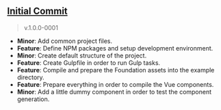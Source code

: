 [Initial Commit](https://github.com/sirthxalot/vue-foundation-components/issues/1)
------------------------------------------------------------------------------------- 

> v.1.0.0-0001

* **Minor**: Add common project files.
* **Feature**: Define NPM packages and setup development environment.
* **Minor**: Create default structure of the project.
* **Feature**: Create Gulpfile in order to run Gulp tasks.
* **Feature**: Compile and prepare the Foundation assets into the example directory.
* **Feature**: Prepare everything in order to compile the Vue components.
* **Minor**: Add a little dummy component in order to test the component generation.
